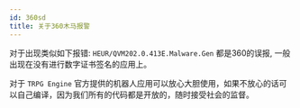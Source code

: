 ```yaml
---
id: 360sd
title: 关于360木马报警
---
```


对于出现类似如下报错: `HEUR/QVM202.0.413E.Malware.Gen` 都是360的误报, 一般出现在没有进行数字证书签名的应用上。

对于 `TRPG Engine` 官方提供的机器人应用可以放心大胆使用，如果不放心的话可以自己编译，因为我们所有的代码都是开放的，随时接受社会的监督。
